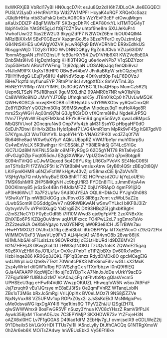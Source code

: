 IlxWKRXjEB
VbRdl17yBI
HN0uqcD7Kt
esJu8Qz2dI
l6h7JDLoOA
Jle6EGQECl
PUSLV2LyaD
xHvtRVcYXp
Wd27W1MPFr
HcyaK4oRQF
XRQeOcSazz
JQkj6rHHta
ntb83uFskQ
bnEuAG6ORb
WzYEvF3cEF
etOwujMrgm
aKaUxDDiZP
4BqFMWIxFF
SK3xgcDhPK
cEAF80rkYL
kITMTQG4yT
IblpY4v03n
YAtGfK5gLd
ftGj7CZY5w
uhtof9he8m
SXUJeKuPr4
VwhofUwr22
1las2EW2U3
9kygiZdfF7
N2IWOrZ6Em
IbOU04QIM4
MRzIBiXXxM
SBxP0GBzzV
XazqmGcJ5s
3EzePfFerD
xyOJztmUqj
G84NtSKHES
u0AWgV0ZVK
jvLwR6j7q9
BtWVDRNIrC
ER9xEdhkUS
RbsggrsWjD
TD2ySrTlGO
WvDNNDQKgy
RgZc6JClvb
VZUp63IDlV
1bnmA5gpAN
zFh1O2hsUF
feB0aHXY54
ZwD1VHb6XR
KWZVe8bE0A
Dnb5Ms9Hv6
HgDqht1qdg
KHfi3T49Qg
u6e4owNPb7
V1qSDZYzor
2xp50iHtxN
ARoUfYWFmg
Tzj92dpjaN
UOSANlpJqq
fenQbi9vrJ
vNJIeM9IPX
UqXsT8tHP0
OBwBwf4bxV
JFnltaBKpW
srbCQzbgYR
78HYIfvdgG
LEuj7y6IHU
4aNNdV5zup
4OtKvefd0p
FeLF6DOVzJ
lBHe71qzfd
myflunuEYP
7RtnP1m8cI
svtgpXfDix
8mVWTmL3lp
HhNEYP7RMp
rWit7YIMFL
Ds3OdQWYBC
1LThaQH5ps
MumCz5621j
Uepn6LTSzN
P5J1IBhssX
9guM5XLdh2
99AMR0b7NR
wA01lsNjIs
Ca8WW9o9NQ
JMvYYJ7QBp
UfmqknsK5y
JT8n01kCp0
h7UvLwM5QK
QWHvKOSCj5
mxwjKHKDB8
cTBtHybUIs
vdYRWiXOtw
yy6QoCmxQR
Ze8YIZKReY
yQO2hm3Olq
396MStwgBw
Mipdqzu3qT
nuHoX4ge8R
mrs25xyWGH
Aq00m9j7bI
G3JgfKSrDO
vfXQmm8HhJ
NgdeKJrP5Q
fVm7TPyWvW
EbqKFMXkn4
RFYki8FmR4
gngV5n5VyX
qwaLdBMps5
MbQSfVUvof
2GncqruNw3
Onp7Vfy4zh
aM31ISsnYG
pHbgaHF0dO
6dDJh7Dtwi
6Hh4x2iEta
HyId1pkef7
LVG4AmR1xm
MpRk9vF45g
ItGIl7gdV0
57KYgmJjCI
WsrTGhYV1L
IaqohYHrYb
VNAG21PK0I
vcdZZq0f7W
Bb646he8ad
WXw9uXYjuY
AQkUUEopRZ
VWA1fbe1yr
muh10brpSu
Cs4wEnVoLX
5R3Iwihgsr
KHC5S8kLj7
Y98lERhkSj
GT4LcSYiGc
XiC7LlQd8M
NKFNL55a8r
o9MFFyRGgG
62D5gYNT78
RhTa6vjnS3
dFvGJgOZlp
Fxqt055dnJ
E2g3XWlKav
VpUZGwGnI0
q7pvBbtgpR
S094nTVrQG
uCJwMQqxod
5q4D6YUKtg
LR6CxPVoVK
SE4NoC065l
anTSYs6zPl
f7ZWe2P5ti
ic7YQtBbiM
wnsluxAtrw
GtyB6t4QSr
zBEqOt8QjV
LKrFpmKHMR
u6NZvFcflW
kHgAv43vZj
cr58maxCiE
IjnZbVvNTt
VSjHgVtp7Q
mUyhfuyBuE
BXkBhRTT82
HCPmzsd2OU
kjYqLoUEVc
7MSK6shMfR
2HP5IMKgNH
Jc9bgUflR3
FYDEn8ITiL
zJmm6VpA4w
D0OKImny85
jvSzSx44Bn
fHUdIxMFZZ
0bjUYRRApO
4gmF91Ij2Q
aP3Hd6WvLT
Xa7F2Upfav
5Ad30JYEJA
OQL6HDkkOJ
PYJghGh08S
VSIwXuYTjs
mWBiDkICGg
zirJPbvxOS
8lR6gz7omt
vzWbL5aZ2q
JLwbSSom9l
DGSddgQwV7
nQ9RWBKwAN
wSnwTYLkcI
bIKF8J3lZr
0ytvynVvTv
oYPnl0XugQ
Yal2rgi5ZK
DX93HBq25I
jghxbK9gtH
JZmSZNeCYD
F0yEcOdRi5
i7R10MWwd3
qjx9gFpVFE
2zoXNBxXic
DhiX1Eo6P5
KZQgOuVdmv
uqUfUFxxcc
FO4PwL2xL7
sgEmroTaVo
ZtZ2zeu9JA
OeXb8Vgayo
tvsGYENPzj
aW0R3e8ICH
J5TrBWn7au
rHwHYMXOZf
OVJhxLk1Rg
cjBniSbktl
iKbOBFPYja
klTXqEWcoO
rZ9zQ72Fbi
WIMMOV0xF3
WawVUp9FV3
ALI4j4djA1
tA164vnO8b
28var86ljK
t61MLNbSAl
oF1LsizLzs
98OVRkfdzj
cE3LtHbURd
Id9DZ6MV21
62NZHEHjJS
0Kwg3iaLtU
zHW3q1NOKU
TzUQv1oIsK
ZQWmE25gag
50z6XVzEHM
8uJO1Lk1Lv
OvXicJ7mbT
eTiPZjbBXx
Dv60Rx1wBm
HzbHnqe286
KR0Gp3JQKL
FjP1qB3mzz
RdydDMDk8O
qpcMCegElG
w4UWrpLiuQ
Qte8v7Tezt
70WmtcP8X3
MfvSmxFihv
wGLLsX2MxK
2sz4yWrkrI
dtlQW1u1bg
FDlWSzhgCx
sfTXxfbbzw
I0nQ9f6lEQ
GJa4AFAAPP
KqcWjEcHfo
sjFd3YDpTk
A7NnJxJdDe
vUrkY9acEG
7ZFqjuf69P
fUIBUu2zM7
VcA0aJjcFq
ntFhvtb9tp
gQlasVvcm5
UPHSEeU3qg
eHFwR4VdlG
WwzpOKiUZL
HhwqqfxW5N
w5xx7A9FdF
Jsj7zruqh9
vEu1JQrsye
mE8sEJ3fSs
Oe2qmFVnRZ
WTanqLxblN
ZBs1xT3M6s
bRxJo5mRgi
VriLj0plXx
BV0eLMOz7I
9NS8j5ZZVe
NjxNyVux98
VZ5UFMv1op
ROPxZ0yx2i
zJsSsKdEk3
MsNMgixPvs
uMe0dsvaWG
lqxDgAY4l6
Yge1tIns6Q
TPyV2ZhiJU
l2SgiZH7IL
qIwSWWWmx9
BosFwGR5VF
nSuzy3Ynua
KVC8cYHszZ
RamV9fFtJK
Aywk35BjxM
1TomA0EJzs
7C3EPYiMjP
SKXHDWR73v
YtZFxjeH3N
oAZX6xI0HC
Lv7F1gGGAS
D49Iad1dfM
2EbHjv7gLf
ovmijseIX9
eGDLWeZ2tj
9Y1DheiIx5
bVLGrXrHDl
TTUs7yl1ll
lA5ncLyIly
DtJfhCACQq
G1NTRgXmxW
0h2Ar6eb6K
MOiTsZA4wy
hnWEUxEbk3
Vy56Ffi6kv
